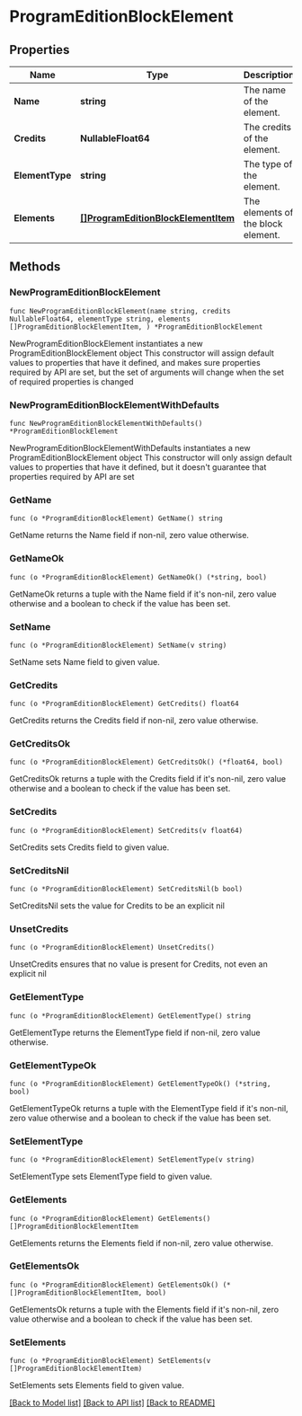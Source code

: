 # ProgramEditionBlockElement

## Properties

Name | Type | Description | Notes
------------ | ------------- | ------------- | -------------
**Name** | **string** | The name of the element. | 
**Credits** | **NullableFloat64** | The credits of the element. | 
**ElementType** | **string** | The type of the element. | 
**Elements** | [**[]ProgramEditionBlockElementItem**](ProgramEditionBlockElementItem.md) | The elements of the block element. | 

## Methods

### NewProgramEditionBlockElement

`func NewProgramEditionBlockElement(name string, credits NullableFloat64, elementType string, elements []ProgramEditionBlockElementItem, ) *ProgramEditionBlockElement`

NewProgramEditionBlockElement instantiates a new ProgramEditionBlockElement object
This constructor will assign default values to properties that have it defined,
and makes sure properties required by API are set, but the set of arguments
will change when the set of required properties is changed

### NewProgramEditionBlockElementWithDefaults

`func NewProgramEditionBlockElementWithDefaults() *ProgramEditionBlockElement`

NewProgramEditionBlockElementWithDefaults instantiates a new ProgramEditionBlockElement object
This constructor will only assign default values to properties that have it defined,
but it doesn't guarantee that properties required by API are set

### GetName

`func (o *ProgramEditionBlockElement) GetName() string`

GetName returns the Name field if non-nil, zero value otherwise.

### GetNameOk

`func (o *ProgramEditionBlockElement) GetNameOk() (*string, bool)`

GetNameOk returns a tuple with the Name field if it's non-nil, zero value otherwise
and a boolean to check if the value has been set.

### SetName

`func (o *ProgramEditionBlockElement) SetName(v string)`

SetName sets Name field to given value.


### GetCredits

`func (o *ProgramEditionBlockElement) GetCredits() float64`

GetCredits returns the Credits field if non-nil, zero value otherwise.

### GetCreditsOk

`func (o *ProgramEditionBlockElement) GetCreditsOk() (*float64, bool)`

GetCreditsOk returns a tuple with the Credits field if it's non-nil, zero value otherwise
and a boolean to check if the value has been set.

### SetCredits

`func (o *ProgramEditionBlockElement) SetCredits(v float64)`

SetCredits sets Credits field to given value.


### SetCreditsNil

`func (o *ProgramEditionBlockElement) SetCreditsNil(b bool)`

 SetCreditsNil sets the value for Credits to be an explicit nil

### UnsetCredits
`func (o *ProgramEditionBlockElement) UnsetCredits()`

UnsetCredits ensures that no value is present for Credits, not even an explicit nil
### GetElementType

`func (o *ProgramEditionBlockElement) GetElementType() string`

GetElementType returns the ElementType field if non-nil, zero value otherwise.

### GetElementTypeOk

`func (o *ProgramEditionBlockElement) GetElementTypeOk() (*string, bool)`

GetElementTypeOk returns a tuple with the ElementType field if it's non-nil, zero value otherwise
and a boolean to check if the value has been set.

### SetElementType

`func (o *ProgramEditionBlockElement) SetElementType(v string)`

SetElementType sets ElementType field to given value.


### GetElements

`func (o *ProgramEditionBlockElement) GetElements() []ProgramEditionBlockElementItem`

GetElements returns the Elements field if non-nil, zero value otherwise.

### GetElementsOk

`func (o *ProgramEditionBlockElement) GetElementsOk() (*[]ProgramEditionBlockElementItem, bool)`

GetElementsOk returns a tuple with the Elements field if it's non-nil, zero value otherwise
and a boolean to check if the value has been set.

### SetElements

`func (o *ProgramEditionBlockElement) SetElements(v []ProgramEditionBlockElementItem)`

SetElements sets Elements field to given value.



[[Back to Model list]](../README.md#documentation-for-models) [[Back to API list]](../README.md#documentation-for-api-endpoints) [[Back to README]](../README.md)


